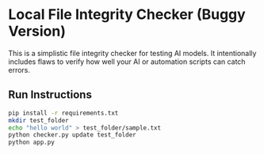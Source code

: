 # Local File Integrity Checker (Buggy Version)

This is a simplistic file integrity checker for testing AI models. It intentionally includes flaws to verify how well your AI or automation scripts can catch errors.

## Run Instructions

```bash
pip install -r requirements.txt
mkdir test_folder
echo "hello world" > test_folder/sample.txt
python checker.py update test_folder
python app.py
